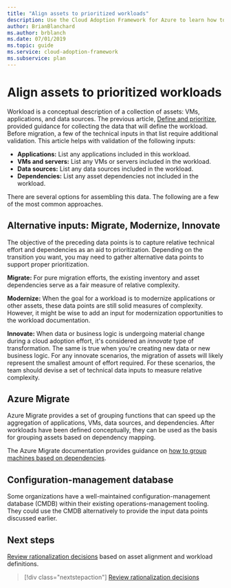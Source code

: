 ```yaml
---
title: "Align assets to prioritized workloads"
description: Use the Cloud Adoption Framework for Azure to learn how to align assets to your prioritized workloads.
author: BrianBlanchard
ms.author: brblanch
ms.date: 07/01/2019
ms.topic: guide
ms.service: cloud-adoption-framework
ms.subservice: plan
---
```


# Align assets to prioritized workloads

Workload is a conceptual description of a collection of assets: VMs, applications, and data sources. The previous article, [Define and prioritize](./workloads.md), provided guidance for collecting the data that will define the workload. Before migration, a few of the technical inputs in that list require additional validation. This article helps with validation of the following inputs:

- **Applications:** List any applications included in this workload.
- **VMs and servers:** List any VMs or servers included in the workload.
- **Data sources:** List any data sources included in the workload.
- **Dependencies:** List any asset dependencies not included in the workload.

There are several options for assembling this data. The following are a few of the most common approaches.

## Alternative inputs: Migrate, Modernize, Innovate

The objective of the preceding data points is to capture relative technical effort and dependencies as an aid to prioritization. Depending on the transition you want, you may need to gather alternative data points to support proper prioritization.

**Migrate:** For pure migration efforts, the existing inventory and asset dependencies serve as a fair measure of relative complexity.

**Modernize:** When the goal for a workload is to modernize applications or other assets, these data points are still solid measures of complexity. However, it might be wise to add an input for modernization opportunities to the workload documentation.

**Innovate:** When data or business logic is undergoing material change during a cloud adoption effort, it's considered an *innovate* type of transformation. The same is true when you're creating new data or new business logic. For any innovate scenarios, the migration of assets will likely represent the smallest amount of effort required. For these scenarios, the team should devise a set of technical data inputs to measure relative complexity.

## Azure Migrate

Azure Migrate provides a set of grouping functions that can speed up the aggregation of applications, VMs, data sources, and dependencies. After workloads have been defined conceptually, they can be used as the basis for grouping assets based on dependency mapping.

The Azure Migrate documentation provides guidance on [how to group machines based on dependencies](https://docs.microsoft.com/azure/migrate/how-to-create-group-machine-dependencies).

## Configuration-management database

Some organizations have a well-maintained configuration-management database (CMDB) within their existing operations-management tooling. They could use the CMDB alternatively to provide the input data points discussed earlier.

## Next steps

[Review rationalization decisions](./review-rationalization.md) based on asset alignment and workload definitions.

> [!div class="nextstepaction"]
> [Review rationalization decisions](./review-rationalization.md)
